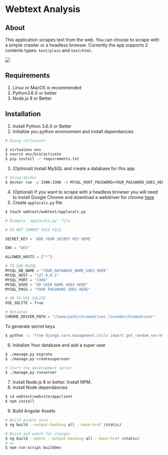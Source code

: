 # Webtext Analysis

## About
This application scrapes text from the web. You can choose to scrape with a simple crawler or a headless browser.
Currently the app supports 2 contents types: `text/plain` and `text/html`.

![](https://i.imgur.com/rt4tnEDh.jpg)

## Requirements
1. Linux or MacOS is recommended
2. Python3.6.X or better
3. Node.js 8 or Better

## Installation
1. Install Python 3.6.X or Better
2. Initialize you python environment and install dependancies
```bash
# Using virtualenv

$ virtualenv env
$ source env/bin/activate
$ pip install -r requirements.txt
```
3. (Optional) Install MySQL and create a database for this app
```bash
# Using docker
$ docker run -p 3306:3306 -e MYSQL_ROOT_PASSWORD=YOUR_PASSWORD_GOES_HERE -v /tmp:/tmp --name YOUR_DATABASE_NAME_GOES_HERE -d mysql --default-authentication-plugin=mysql_native_password
```
4. (Optional) If you want to scrape with a headless browser you will need to install Google Chrome and download a webdriver for chrome [here](https://sites.google.com/a/chromium.org/chromedriver/downloads)
5. Create `applocals.py` file.
```bash
$ touch webtext/webtext/applocals.py
```

```python
# Example `applocals.py` file

# DO NOT COMMIT THIS FILE

SECRET_KEY = 'ADD YOUR SECRET KEY HERE'

ENV = "DEV"

ALLOWED_HOSTS = ["*"]

# TO USE MySQL
MYSQL_DB_NAME = "YOUR_DATABASE_NAME_GOES_HERE"
MYSQL_HOST = "127.0.0.1"
MYSQL_PORT = "3306"
MYSQL_USER = "DB USER NAME GOES HERE"
MYSQL_PASS = "YOUR PASSWORD GOES HERE"

# OR TO USE SQLITE
USE_SQLITE = True

# Optional
CHROME_DRIVER_PATH = "/home/path/chromedriver_linux64/chromedriver"
```
To generate secret keys
```bash
$ python -c 'from django.core.management.utils import get_random_secret_key; print(get_random_secret_key())'
```
6. Initialize Your database and add a super user
```bash
$ ./manage.py migrate
$ ./manage.py createsuperuser

# Start the development server
$ ./manage.py runserver
```
7. Install Node.js 8 or better. Install NPM.
8. Install Node dependancies
```bash
$ cd webtext/website/appclient
$ npm install
```
9. Build Angular Assets
```bash
# Build assets once
$ ng build --output-hashing all --base-href /static/

# Build and watch for changes
$ ng build --watch --output-hashing all --base-href /static/
# or
$ npm run-script builddev
```
